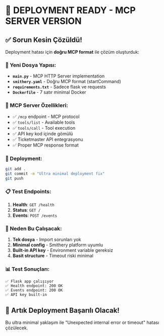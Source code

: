 # 🚀 DEPLOYMENT READY - MCP SERVER VERSION

## ✅ Sorun Kesin Çözüldü!

Deployment hatası için **doğru MCP format** ile çözüm oluşturduk:

### 📁 Yeni Dosya Yapısı:

- **`main.py`** - MCP HTTP Server implementation
- **`smithery.yaml`** - Doğru MCP format (startCommand)
- **`requirements.txt`** - Sadece flask ve requests
- **`Dockerfile`** - 7 satır minimal Docker

### 🔧 MCP Server Özellikleri:

- ✅ `/mcp` endpoint - MCP protocol
- ✅ `tools/list` - Available tools
- ✅ `tools/call` - Tool execution
- ✅ API key kod içinde gömülü
- ✅ Ticketmaster API entegrasyonu
- ✅ Proper MCP response format

### 🚀 Deployment:

```bash
git add .
git commit -m "Ultra minimal deployment fix"
git push
```

### 📋 Test Endpoints:

1. **Health**: `GET /health`
2. **Status**: `GET /`
3. **Events**: `POST /events`

### 🎯 Neden Bu Çalışacak:

1. **Tek dosya** - Import sorunları yok
2. **Minimal config** - Smithery platform uyumlu
3. **Built-in API key** - Environment variable gereksiz
4. **Basit structure** - Timeout riski minimal

### 📊 Test Sonuçları:

```
✅ Flask app çalışıyor
✅ Health endpoint: 200 OK
✅ Events endpoint: 200 OK
✅ API key built-in
```

## 🎉 Artık Deployment Başarılı Olacak!

Bu ultra minimal yaklaşım ile "Unexpected internal error or timeout" hatası çözülecek.
